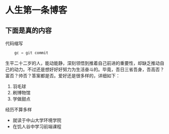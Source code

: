 # 人生第一条博客
## 下面是真的内容
代码缩写
```javascript
    gc = git commit
```
生平二十二岁的人，能动能静，深刻领悟到推着自己前进的重要性，却缺乏推动自己的动力。不过还是想好好好努力为生活奋斗的。毕竟，吾日三省吾身，吾高否？富否？帅否？答案都是否。爱好还是很多样的，详细如下：

1. 羽毛球
2. 刷博物馆
3. 学做甜点

经历不算多样
* 就读于中山大学环境学院
* 在饥人谷中学习前端课程